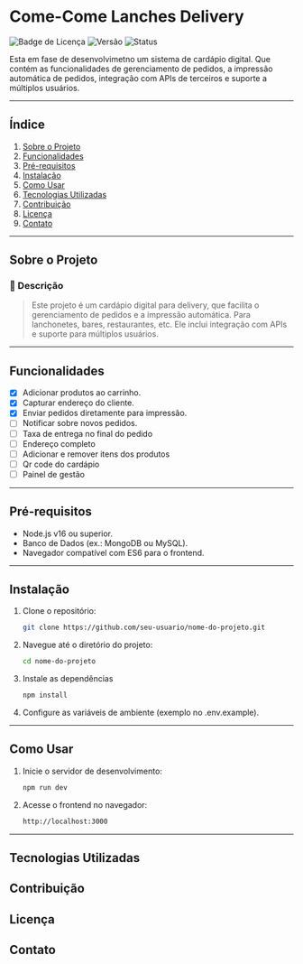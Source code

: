 # Come-Come Lanches Delivery

![Badge de Licença](https://img.shields.io/badge/license-MIT-green)
![Versão](https://img.shields.io/badge/version-1.0.0-blue)
![Status](https://img.shields.io/badge/status-Em%20Desenvolvimento-yellow)

Esta em fase de desenvolvimetno um sistema de cardápio digital. Que contém as funcionalidades de gerenciamento de pedidos, a impressão automática de pedidos, integração com APIs de terceiros e suporte a múltiplos usuários.

---

## Índice

1. [Sobre o Projeto](#sobre-o-projeto)
2. [Funcionalidades](#funcionalidades)
3. [Pré-requisitos](#pré-requisitos)
4. [Instalação](#instalação)
5. [Como Usar](#como-usar)
6. [Tecnologias Utilizadas](#tecnologias-utilizadas)
7. [Contribuição](#contribuição)
8. [Licença](#licença)
9. [Contato](#contato)

---

## Sobre o Projeto

### 📖 Descrição

> Este projeto é um cardápio digital para delivery, que facilita o gerenciamento de pedidos e a impressão automática. Para lanchonetes, bares, restaurantes, etc. Ele inclui integração com APIs e suporte para múltiplos usuários.

---

## Funcionalidades

- [x] Adicionar produtos ao carrinho.
- [x] Capturar endereço do cliente.
- [x] Enviar pedidos diretamente para impressão.
- [ ] Notificar sobre novos pedidos.
- [ ] Taxa de entrega no final do pedido
- [ ] Endereço completo
- [ ] Adicionar e remover itens dos produtos
- [ ] Qr code do cardápio
- [ ] Painel de gestão

---

## Pré-requisitos

- Node.js v16 ou superior.
- Banco de Dados (ex.: MongoDB ou MySQL).
- Navegador compatível com ES6 para o frontend.

---

## Instalação

1. Clone o repositório:
   ```bash
   git clone https://github.com/seu-usuario/nome-do-projeto.git

2. Navegue até o diretório do projeto:
   ```bash
   cd nome-do-projeto

3. Instale as dependências
   ```bash
   npm install

4. Configure as variáveis de ambiente (exemplo no .env.example).

---

## Como Usar

1. Inicie o servidor de desenvolvimento:
   ```bash
   npm run dev
   
3. Acesse o frontend no navegador:
   ```bash
   http://localhost:3000
   
---

## Tecnologias Utilizadas

## Contribuição

## Licença

## Contato

